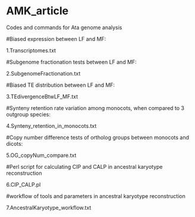# AMK_article
Codes and commands for Ata genome analysis

#Biased expression between LF and MF:

1.Transcriptomes.txt

#Subgenome fractionation tests between LF and MF:

2.SubgenomeFractionation.txt

#Biased TE distribution between LF and MF:

3.TEdivergenceBtwLF_MF.txt

#Synteny retention rate variation among monocots, when compared to 3 outgroup species:

4.Synteny_retention_in_monocots.txt

#Copy number difference tests of ortholog groups between monocots and dicots:

5.OG_copyNum_compare.txt 

#Perl script for calculating CIP and CALP in ancestral karyotype reconstruction

6.CIP_CALP.pl


#workflow of tools and parameters in ancestral karyotype reconstruction

7.AncestralKaryotype_workflow.txt


